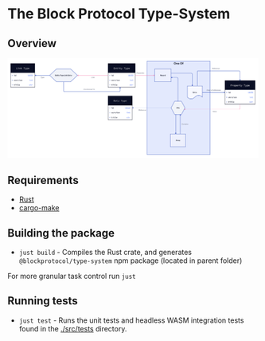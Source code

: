 # The Block Protocol Type-System

[//]: # "TODO: Introduction"

## Overview

![](./assets/overview.png)

## Requirements

- [Rust](https://www.rust-lang.org/tools/install)
- [cargo-make](https://github.com/sagiegurari/cargo-make#installation)

## Building the package

- `just build` - Compiles the Rust crate, and generates `@blockprotocol/type-system` npm package (located in parent folder)

For more granular task control run `just`

## Running tests

- `just test` - Runs the unit tests and headless WASM integration tests found in the [./src/tests](./src/tests) directory.
